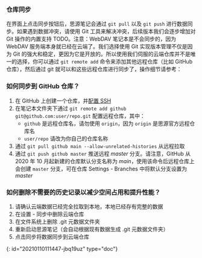 ### 仓库同步

在界面上点击同步按钮后，思源笔记会通过 `git pull` 以及 `git push` 进行数据同步。如果遇到数据冲突，请使用 Git 工具来解决冲突，后续版本我们会逐步增加对 Git 操作的内置支持 TODO。注意：WebDAV 笔记本是不会同步的，因为 WebDAV 服务端本身就已经在云端了。我们选择使用 Git 实现版本管理不仅是因为 Git 的强大和稳定，更因为它是开放的。所以使用我们伺服的云端仓库并不是唯一的选择，你可以通过 `git remote add` 命令来添加其他远程仓库（比如 GitHub 仓库），然后通过 git 就可以和这些远程仓库进行同步了，操作细节请参考：

### 如何同步到 GitHub 仓库？

1. 在 GitHub 上创建一个仓库，并[配置 SSH](https://docs.github.com/cn/free-pro-team@latest/github/authenticating-to-github/connecting-to-github-with-ssh)
2. 在笔记本文件夹下通过 `git remote add github git@github.com:user/repo.git` 配置远程仓库，其中：
   * `github` 是远程仓库名，请勿使用 `origin`，因为 `origin` 是思源官方远程仓库名
   * `user/repo` 请改为你自己的仓库名称
3. 通过 `git pull github main --allow-unrelated-histories` 从远程拉取
4. 通过 `git push github master` 推送远程 *master* 分支。请注意，GitHub 从 2020 年 10 月起新建的仓库默认分支名称为 *main*，使用该命令后远程仓库上会创建 `master` 分支，可在仓库 Settings - Branches 中将默认分支设置为 *master*

### 如何删除不需要的历史记录以减少空间占用和提升性能？

1. 请确认云端数据已经完全拉取到本地，本地已经存有完整的数据
2. 在设置 - 同步中删除云端仓库
3. 在文件系统上删除 .git 元数据文件夹
4. 重新启动思源笔记（会自动根据现有数据生成 .git 元数据文件夹）
5. 点击同步将数据同步到云端仓库


{: id="20210110111447-jbq19uz" type="doc"}

